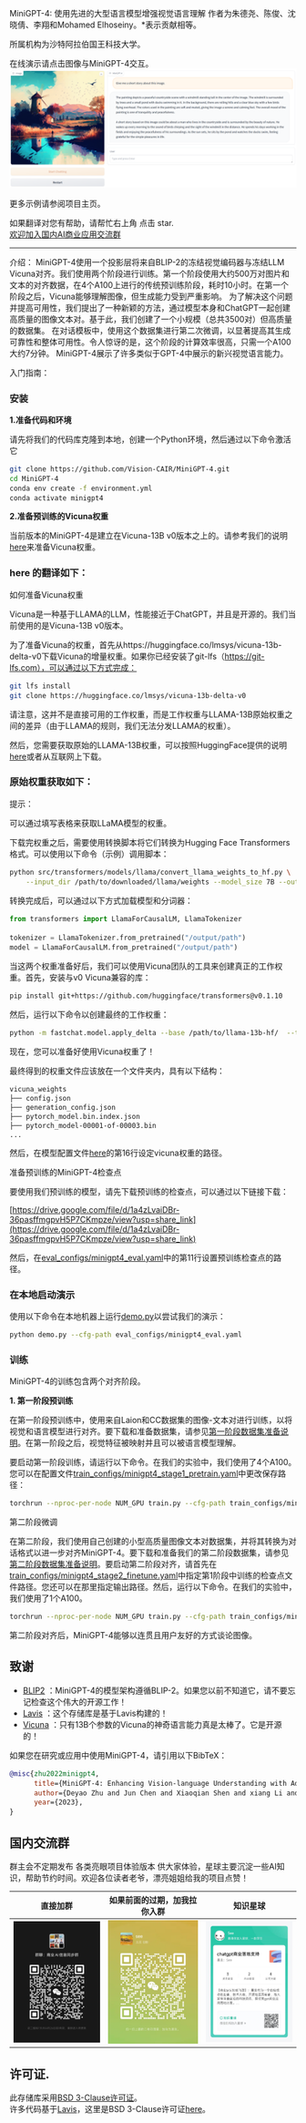 MiniGPT-4: 使用先进的大型语言模型增强视觉语言理解
作者为朱德尧、陈俊、沈晓倩、李翔和Mohamed Elhoseiny。*表示贡献相等。

所属机构为沙特阿拉伯国王科技大学。

在线演示请点击图像与MiniGPT-4交互。
[![demo](figs/online_demo.png)](https://minigpt-4.github.io)

更多示例请参阅项目主页。


如果翻译对您有帮助，请帮忙右上角 点击 star.  
[欢迎加入国内AI商业应用交流群](#国内交流群)

---

介绍：
MiniGPT-4使用一个投影层将来自BLIP-2的冻结视觉编码器与冻结LLM Vicuna对齐。我们使用两个阶段进行训练。第一个阶段使用大约500万对图片和文本的对齐数据，在4个A100上进行的传统预训练阶段，耗时10小时。在第一个阶段之后，Vicuna能够理解图像，但生成能力受到严重影响。
为了解决这个问题并提高可用性，我们提出了一种新颖的方法，通过模型本身和ChatGPT一起创建高质量的图像文本对。基于此，我们创建了一个小规模（总共3500对）但高质量的数据集。
在对话模板中，使用这个数据集进行第二次微调，以显著提高其生成可靠性和整体可用性。令人惊讶的是，这个阶段的计算效率很高，只需一个A100大约7分钟。
MiniGPT-4展示了许多类似于GPT-4中展示的新兴视觉语言能力。


入门指南：
### 安装

**1.准备代码和环境**

请先将我们的代码库克隆到本地，创建一个Python环境，然后通过以下命令激活它

```bash
git clone https://github.com/Vision-CAIR/MiniGPT-4.git
cd MiniGPT-4
conda env create -f environment.yml
conda activate minigpt4
```

**2.准备预训练的Vicuna权重**

当前版本的MiniGPT-4是建立在Vicuna-13B v0版本之上的。请参考我们的说明[here](PrepareVicuna.md)来准备Vicuna权重。

### here 的翻译如下：
如何准备Vicuna权重

Vicuna是一种基于LLAMA的LLM，性能接近于ChatGPT，并且是开源的。我们当前使用的是Vicuna-13B v0版本。

为了准备Vicuna的权重，首先从https://huggingface.co/lmsys/vicuna-13b-delta-v0下载Vicuna的增量权重。如果你已经安装了git-lfs（https://git-lfs.com），可以通过以下方式完成：

```bash
git lfs install
git clone https://huggingface.co/lmsys/vicuna-13b-delta-v0
```
请注意，这并不是直接可用的工作权重，而是工作权重与LLAMA-13B原始权重之间的差异（由于LLAMA的规则，我们无法分发LLAMA的权重）。

然后，您需要获取原始的LLAMA-13B权重，可以按照HuggingFace提供的说明[here](https://huggingface.co/transformers/model_doc/gpt2.html#transformers-gpt2-preprocessing-script)或者从互联网上下载。

### 原始权重获取如下：
提示：

可以通过填写表格来获取LLaMA模型的权重。

下载完权重之后，需要使用转换脚本将它们转换为Hugging Face Transformers格式。可以使用以下命令（示例）调用脚本：

```bash
python src/transformers/models/llama/convert_llama_weights_to_hf.py \
    --input_dir /path/to/downloaded/llama/weights --model_size 7B --output_dir /output/path
```

转换完成后，可以通过以下方式加载模型和分词器：

```python
from transformers import LlamaForCausalLM, LlamaTokenizer

tokenizer = LlamaTokenizer.from_pretrained("/output/path")
model = LlamaForCausalLM.from_pretrained("/output/path")
```

当这两个权重准备好后，我们可以使用Vicuna团队的工具来创建真正的工作权重。首先，安装与v0 Vicuna兼容的库：

```bash
pip install git+https://github.com/huggingface/transformers@v0.1.10
```

然后，运行以下命令以创建最终的工作权重：

```bash
python -m fastchat.model.apply_delta --base /path/to/llama-13b-hf/  --target /path/to/save/working/vicuna/weight/  --delta /path/to/vicuna-13b-delta-v0/
```

现在，您可以准备好使用Vicuna权重了！


最终得到的权重文件应该放在一个文件夹内，具有以下结构：

```
vicuna_weights
├── config.json
├── generation_config.json
├── pytorch_model.bin.index.json
├── pytorch_model-00001-of-00003.bin
...   
```

然后，在模型配置文件[here](minigpt4/configs/models/minigpt4.yaml#L16)的第16行设定vicuna权重的路径。

准备预训练的MiniGPT-4检查点

要使用我们预训练的模型，请先下载预训练的检查点，可以通过以下链接下载：

[https://drive.google.com/file/d/1a4zLvaiDBr-36pasffmgpvH5P7CKmpze/view?usp=share_link](https://drive.google.com/file/d/1a4zLvaiDBr-36pasffmgpvH5P7CKmpze/view?usp=share_link)

然后，在[eval_configs/minigpt4_eval.yaml](eval_configs/minigpt4_eval.yaml#L10)中的第11行设置预训练检查点的路径。

### 在本地启动演示

使用以下命令在本地机器上运行[demo.py](demo.py)以尝试我们的演示：

```bash
python demo.py --cfg-path eval_configs/minigpt4_eval.yaml
```

### 训练
MiniGPT-4的训练包含两个对齐阶段。

**1. 第一阶段预训练**

在第一阶段预训练中，使用来自Laion和CC数据集的图像-文本对进行训练，以将视觉和语言模型进行对齐。要下载和准备数据集，请参见[第一阶段数据集准备说明](dataset/README_1_STAGE.md)。在第一阶段之后，视觉特征被映射并且可以被语言模型理解。

要启动第一阶段训练，请运行以下命令。在我们的实验中，我们使用了4个A100。您可以在配置文件[train_configs/minigpt4_stage1_pretrain.yaml](train_configs/minigpt4_stage1_pretrain.yaml)中更改保存路径：

```bash
torchrun --nproc-per-node NUM_GPU train.py --cfg-path train_configs/minigpt4_stage1_pretrain.yaml
```

第二阶段微调

在第二阶段，我们使用自己创建的小型高质量图像文本对数据集，并将其转换为对话格式以进一步对齐MiniGPT-4。要下载和准备我们的第二阶段数据集，请参见[第二阶段数据集准备说明](dataset/README_2_STAGE.md)。要启动第二阶段对齐，请首先在[train_configs/minigpt4_stage2_finetune.yaml](train_configs/minigpt4_stage2_finetune.yaml)中指定第1阶段中训练的检查点文件路径。您还可以在那里指定输出路径。然后，运行以下命令。在我们的实验中，我们使用了1个A100。

```bash
torchrun --nproc-per-node NUM_GPU train.py --cfg-path train_configs/minigpt4_stage2_finetune.yaml
```

第二阶段对齐后，MiniGPT-4能够以连贯且用户友好的方式谈论图像。

## 致谢

+ [BLIP2](https://huggingface.co/docs/transformers/main/model_doc/blip-2) ：MiniGPT-4的模型架构遵循BLIP-2。如果您以前不知道它，请不要忘记检查这个伟大的开源工作！
+ [Lavis](https://github.com/salesforce/LAVIS) ：这个存储库是基于Lavis构建的！
+ [Vicuna](https://github.com/lm-sys/FastChat) ：只有13B个参数的Vicuna的神奇语言能力真是太棒了。它是开源的！

如果您在研究或应用中使用MiniGPT-4，请引用以下BibTeX：

```bibtex
@misc{zhu2022minigpt4,
      title={MiniGPT-4: Enhancing Vision-language Understanding with Advanced Large Language Models}, 
      author={Deyao Zhu and Jun Chen and Xiaoqian Shen and xiang Li and Mohamed Elhoseiny},
      year={2023},
}
```

## 国内交流群
群主会不定期发布 各类亮眼项目体验版本 供大家体验，星球主要沉淀一些AI知识，帮助节约时间。欢迎各位读者老爷，漂亮姐姐给我的项目点赞！

|              直接加群               |                 如果前面的过期，加我拉你入群                  |                      知识星球                       |
|:-------------------------------:|:-----------------------------------------------:|:-----------------------------------------------:|
| <img src="./img/WechatIMG88.jpeg" width="300"/> | <img src="./img/WechatIMG87.jpeg" width="300"/> | <img src="./img/WechatIMG81.jpeg" width="300"/> |

## 许可证.  
此存储库采用[BSD 3-Clause许可证](LICENSE.md)。   
许多代码基于[Lavis](https://github.com/salesforce/LAVIS)，这里是BSD 3-Clause许可证[here](LICENSE_Lavis.md)。   